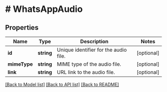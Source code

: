# # WhatsAppAudio

## Properties

Name | Type | Description | Notes
------------ | ------------- | ------------- | -------------
**id** | **string** | Unique identifier for the audio file. | [optional]
**mimeType** | **string** | MIME type of the audio file. | [optional]
**link** | **string** | URL link to the audio file. | [optional]

[[Back to Model list]](../../README.md#models) [[Back to API list]](../../README.md#endpoints) [[Back to README]](../../README.md)
